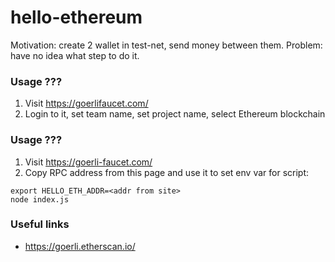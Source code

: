 # hello-ethereum

Motivation: create 2 wallet in test-net, send money between them.
Problem: have no idea what step to do it.

### Usage ???

1. Visit https://goerlifaucet.com/
2. Login to it, set team name, set project name, select Ethereum blockchain

### Usage ???

1. Visit https://goerli-faucet.com/
2. Copy RPC address from this page and use it to set env var for script:

```shell
export HELLO_ETH_ADDR=<addr from site>
node index.js
```

### Useful links

* https://goerli.etherscan.io/

